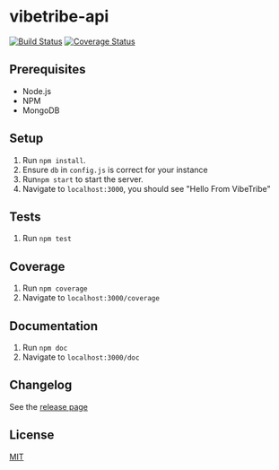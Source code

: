 # vibetribe-api
[![Build Status](https://travis-ci.org/shanno29/vibetribe-api.svg?branch=master)](https://travis-ci.org/shanno29/vibetribe-api) [![Coverage Status](https://coveralls.io/repos/github/shanno29/vibetribe-api/badge.svg?branch=)](https://coveralls.io/github/shanno29/vibetribe-api?branch=)

## Prerequisites
* Node.js
* NPM
* MongoDB

## Setup
1. Run `npm install`.
2. Ensure `db` in `config.js` is correct for your instance
3. Run`npm start` to start the server.
4. Navigate to `localhost:3000`, you should see "Hello From VibeTribe"

## Tests
1. Run `npm test`

## Coverage
1. Run `npm coverage`
2. Navigate to `localhost:3000/coverage`

## Documentation
1. Run `npm doc`
2. Navigate to `localhost:3000/doc`

## Changelog
See the [release page](https://github.com/shanno29/vibetribe-api/releases)

## License
[MIT](LICENSE)
